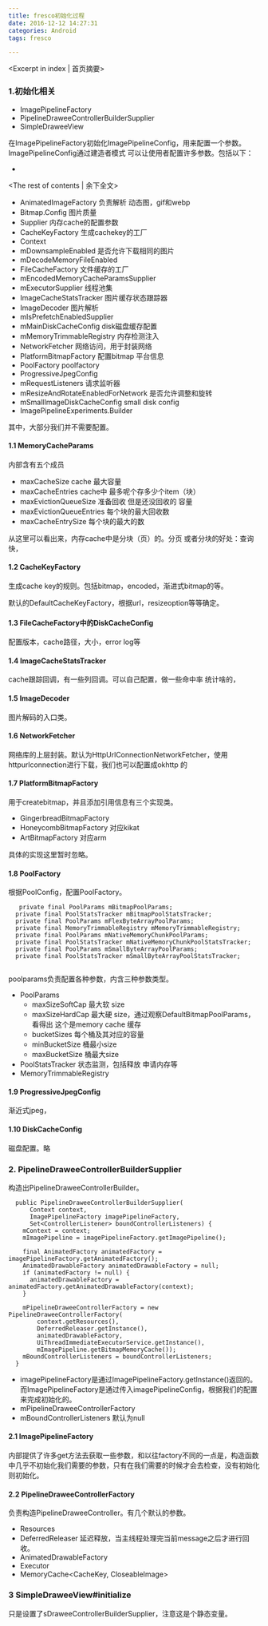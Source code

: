 ```yaml
---
title: fresco初始化过程
date: 2016-12-12 14:27:31
categories: Android
tags: fresco

---
```

<Excerpt in index | 首页摘要>

### 1.初始化相关

* ImagePipelineFactory
* PipelineDraweeControllerBuilderSupplier
* SimpleDraweeView

在ImagePipelineFactory初始化ImagePipelineConfig，用来配置一个参数。ImagePipelineConfig通过建造者模式 可以让使用者配置许多参数。包括以下：

+ <!-- more -->
<The rest of contents | 余下全文>




* AnimatedImageFactory 负责解析 动态图，gif和webp
* Bitmap.Config 图片质量
* Supplier<MemoryCacheParams> 内存cache的配置参数
* CacheKeyFactory 生成cachekey的工厂
* Context
* mDownsampleEnabled 是否允许下载相同的图片
* mDecodeMemoryFileEnabled 
* FileCacheFactory 文件缓存的工厂
* mEncodedMemoryCacheParamsSupplier 
* mExecutorSupplier 线程池集
* ImageCacheStatsTracker 图片缓存状态跟踪器
* ImageDecoder 图片解析
* mIsPrefetchEnabledSupplier
* mMainDiskCacheConfig disk磁盘缓存配置
* mMemoryTrimmableRegistry 内存检测注入
* NetworkFetcher 网络访问，用于封装网络
* PlatformBitmapFactory 配置bitmap 平台信息
* PoolFactory poolfactory
* ProgressiveJpegConfig 
* mRequestListeners 请求监听器
* mResizeAndRotateEnabledForNetwork 是否允许调整和旋转
* mSmallImageDiskCacheConfig small disk config
* ImagePipelineExperiments.Builder


其中，大部分我们并不需要配置。

#### 1.1 MemoryCacheParams

内部含有五个成员

* maxCacheSize cache 最大容量
* maxCacheEntries cache中 最多呢个存多少个item（块）
* maxEvictionQueueSize 准备回收 但是还没回收的 容量
* maxEvictionQueueEntries 每个块的最大回收数
* maxCacheEntrySize 每个块的最大的数

从这里可以看出来，内存cache中是分块（页）的。分页 或者分块的好处：查询快，

#### 1.2 CacheKeyFactory

生成cache key的规则。包括bitmap，encoded，渐进式bitmap的等。


默认的DefaultCacheKeyFactory，根据url，resizeoption等等确定。


#### 1.3 FileCacheFactory中的DiskCacheConfig

配置版本，cache路径，大小，error log等

#### 1.4 ImageCacheStatsTracker

cache跟踪回调，有一些列回调。可以自己配置，做一些命中率 统计啥的，

#### 1.5 ImageDecoder

图片解码的入口类。

#### 1.6 NetworkFetcher

网络库的上层封装。默认为HttpUrlConnectionNetworkFetcher，使用httpurlconnection进行下载，我们也可以配置成okhttp 的

#### 1.7 PlatformBitmapFactory

用于createbitmap，并且添加引用信息有三个实现类。

* GingerbreadBitmapFactory
* HoneycombBitmapFactory 对应kikat
* ArtBitmapFactory 对应arm


具体的实现这里暂时忽略。



#### 1.8 PoolFactory
根据PoolConfig，配置PoolFactory。

```
   private final PoolParams mBitmapPoolParams;
  private final PoolStatsTracker mBitmapPoolStatsTracker;
  private final PoolParams mFlexByteArrayPoolParams;
  private final MemoryTrimmableRegistry mMemoryTrimmableRegistry;
  private final PoolParams mNativeMemoryChunkPoolParams;
  private final PoolStatsTracker mNativeMemoryChunkPoolStatsTracker;
  private final PoolParams mSmallByteArrayPoolParams;
  private final PoolStatsTracker mSmallByteArrayPoolStatsTracker;
  
```

poolparams负责配置各种参数，内含三种参数类型。

* PoolParams
	* maxSizeSoftCap 最大软 size
	* maxSizeHardCap 最大硬 size，通过观察DefaultBitmapPoolParams，看得出 这个是memory cache 缓存
	* bucketSizes 每个桶及其对应的容量
	* minBucketSize 桶最小size
	* maxBucketSize 桶最大size
* PoolStatsTracker 状态监测，包括释放 申请内存等
* MemoryTrimmableRegistry


#### 1.9 ProgressiveJpegConfig

渐近式jpeg，

#### 1.10 DiskCacheConfig

磁盘配置。略

### 2. PipelineDraweeControllerBuilderSupplier


构造出PipelineDraweeControllerBuilder。

```
  public PipelineDraweeControllerBuilderSupplier(
      Context context,
      ImagePipelineFactory imagePipelineFactory,
      Set<ControllerListener> boundControllerListeners) {
    mContext = context;
    mImagePipeline = imagePipelineFactory.getImagePipeline();

    final AnimatedFactory animatedFactory = imagePipelineFactory.getAnimatedFactory();
    AnimatedDrawableFactory animatedDrawableFactory = null;
    if (animatedFactory != null) {
      animatedDrawableFactory = animatedFactory.getAnimatedDrawableFactory(context);
    }

    mPipelineDraweeControllerFactory = new PipelineDraweeControllerFactory(
        context.getResources(),
        DeferredReleaser.getInstance(),
        animatedDrawableFactory,
        UiThreadImmediateExecutorService.getInstance(),
        mImagePipeline.getBitmapMemoryCache());
    mBoundControllerListeners = boundControllerListeners;
  }
```

* imagePipelineFactory是通过ImagePipelineFactory.getInstance()返回的。而ImagePipelineFactory是通过传入imagePipelineConfig，根据我们的配置来完成初始化的。
* mPipelineDraweeControllerFactory
* mBoundControllerListeners 默认为null

#### 2.1 ImagePipelineFactory

内部提供了许多get方法去获取一些参数，和以往factory不同的一点是，构造函数中几乎不初始化我们需要的参数，只有在我们需要的时候才会去检查，没有初始化则初始化。

#### 2.2 PipelineDraweeControllerFactory

负责构造PipelineDraweeController。有几个默认的参数。

* Resources
* DeferredReleaser 延迟释放，当主线程处理完当前message之后才进行回收。
* AnimatedDrawableFactory
* Executor
* MemoryCache<CacheKey, CloseableImage>


### 3 SimpleDraweeView#initialize

只是设置了sDraweeControllerBuilderSupplier，注意这是个静态变量。









